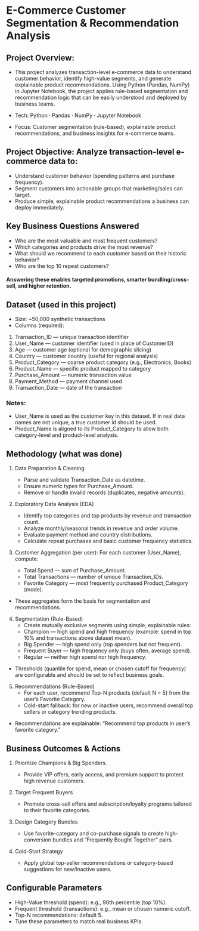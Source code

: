 # E-Commerce Customer Segmentation & Recommendation Analysis
## Project Overview: 
- This project analyzes transaction-level e-commerce data to understand customer behavior, identify high-value segments, and generate explainable product recommendations. Using Python (Pandas, NumPy) in Jupyter     Notebook, the project applies rule-based segmentation and recommendation logic that can be easily understood and deployed by business teams.
  
- Tech: Python · Pandas · NumPy · Jupyter Notebook
- Focus: Customer segmentation (rule-based), explainable product recommendations, and business insights for e-commerce teams.

## Project Objective: Analyze transaction-level e-commerce data to:
- Understand customer behavior (spending patterns and purchase frequency).
- Segment customers into actionable groups that marketing/sales can target.
- Produce simple, explainable product recommendations a business can deploy immediately.

## Key Business Questions Answered

- Who are the most valuable and most frequent customers?
- Which categories and products drive the most revenue?
- What should we recommend to each customer based on their historic behavior?
- Who are the top 10 repeat customers?

#### Answering these enables targeted promotions, smarter bundling/cross-sell, and higher retention.

## Dataset (used in this project)

- Size: ~50,000 synthetic transactions
- Columns (required):
1. Transaction_ID — unique transaction identifier
2. User_Name — customer identifier (used in place of CustomerID)
3. Age — customer age (optional for demographic slicing)
4. Country — customer country (useful for regional analysis)
5. Product_Category — coarse product category (e.g., Electronics, Books)
6. Product_Name — specific product mapped to category
7. Purchase_Amount — numeric transaction value
8. Payment_Method — payment channel used
9. Transaction_Date — date of the transaction

### Notes:

- User_Name is used as the customer key in this dataset. If in real data names are not unique, a true customer id should be used.
- Product_Name is aligned to its Product_Category to allow both category-level and product-level analysis.

## Methodology (what was done)
1. Data Preparation & Cleaning
   - Parse and validate Transaction_Date as datetime.
   - Ensure numeric types for Purchase_Amount.
   - Remove or handle invalid records (duplicates, negative amounts).

2. Exploratory Data Analysis (EDA)
   - Identify top categories and top products by revenue and transaction count.
   - Analyze monthly/seasonal trends in revenue and order volume.
   - Evaluate payment method and country distributions.
   - Calculate repeat purchases and basic customer frequency statistics.

3. Customer Aggregation (per user): For each customer (User_Name), compute:
   - Total Spend — sum of Purchase_Amount.
   - Total Transactions — number of unique Transaction_IDs.
   - Favorite Category — most frequently purchased Product_Category (mode).
- These aggregates form the basis for segmentation and recommendations.

4. Segmentation (Rule-Based)
   - Create mutually exclusive segments using simple, explainable rules:
   - Champion — high spend and high frequency (example: spend in top 10% and transactions above dataset mean).
   - Big Spender — high spend only (top spenders but not frequent).
   - Frequent Buyer — high frequency only (buys often, average spend).
   - Regular — neither high spend nor high frequency.
- Thresholds (quantile for spend, mean or chosen cutoff for frequency) are configurable and should be set to reflect business goals.

5. Recommendations (Rule-Based)
    - For each user, recommend Top-N products (default N = 5) from the user’s Favorite Category.
    - Cold-start fallback: for new or inactive users, recommend overall top sellers or category trending products.
- Recommendations are explainable: “Recommend top products in user’s favorite category.”


## Business Outcomes & Actions
1) Prioritize Champions & Big Spenders.
   - Provide VIP offers, early access, and premium support to protect high revenue customers.

2) Target Frequent Buyers
   - Promote cross-sell offers and subscription/loyalty programs tailored to their favorite categories.

3) Design Category Bundles
   - Use favorite-category and co-purchase signals to create high-conversion bundles and “Frequently Bought Together” pairs.

4) Cold-Start Strategy
   - Apply global top-seller recommendations or category-based suggestions for new/inactive users.


## Configurable Parameters
   - High-Value threshold (spend): e.g., 90th percentile (top 10%).
   - Frequent threshold (transactions): e.g., mean or chosen numeric cutoff.
   - Top-N recommendations: default 5.
- Tune these parameters to match real business KPIs.
